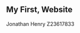 <html>
  <head>
    <title>My First Website</title>
    <link rel="stylesheet" href="./style.css">
    <meta name="viewport" content="width=device-width, initial-scale=1">
  </head>
  <body>
    <section id="main">
      <div class="text">
          <h1>My First, Website</h1>
          <p>Jonathan Henry 
            Z23617833</p>
      </div> 
    </section>
    <section id="footer">
    	<div class="bg l4"></div>
    	<div class="bg l0"></div>
    </section>
  </body>
</html>

